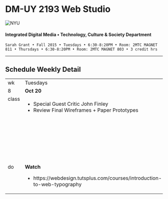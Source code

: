 # DM-UY 2193 Web Studio

![NYU](http://ws2.polishedsolid.com/de/nyu_soe_logo.png)
#### Integrated Digital Media • Technology, Culture & Society Department

    Sarah Grant • Fall 2015 • Tuesdays • 6:30-8:20PM • Room: 2MTC MAGNET 811 • Thursdays • 6:30-8:20PM • Room: 2MTC MAGNET 803 • 3 credit hrs

---

## Schedule Weekly Detail

<table>
<tr>
<td>wk</td>
<td>Tuesdays</td>
<td>Thursdays</td>
</tr>
<tr>
        <td valign="top" width="4%">8</td>
        <td valign="top" width="48%"><strong>Oct 20</strong></td>
        <td valign="top" width="48%"><strong>Oct 22</strong></td>
    </tr>
 <tr>
        <td valign="top">class</td>
        <td valign="top">
            <ul>
                <li>Special Guest Critic John Finley</li>
                <li>Review Final Wireframes + Paper Prototypes</li>
            </ul>
        </td>
        <td valign="top">
            Visual Design Basics
            <ul>
                <li>Mood Boards</li>
                <li>color theory</li>
                <li>typography + how to use type</li>
            </ul>
        </td>
</tr>
<tr>
        <td valign="top">do</td>
        <td valign="top">
            <strong>Watch</strong>
            <ul>
                <li>https://webdesign.tutsplus.com/courses/introduction-to-web-typography</li>
            </ul>
        </td>
        <td valign="top">
            <strong>Moodboard Homework Due 10/27</strong>
            <!-- <ul>
                <li></li>
            </ul> -->
            <!-- <strong>Read</strong>
            <ul>
                <li></li>
            </ul> -->
            <!-- <strong>Watch</strong>
            <ul>
                <li>https://webdesign.tutsplus.com/courses/introduction-to-web-typography</li>
            </ul> -->
        </td>
</tr>
</table>
